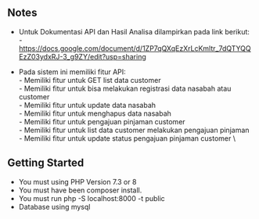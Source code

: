 ## Notes
- Untuk Dokumentasi API dan Hasil Analisa dilampirkan pada link berikut:
        - https://docs.google.com/document/d/1ZP7qQXqEzXrLcKmltr_7dQTYQQEzZ03ydxRJ-3_g9ZY/edit?usp=sharing

- Pada sistem ini memiliki fitur API: \
        - Memiliki fitur untuk GET list data customer  \
        - Memiliki fitur untuk bisa melakukan registrasi data nasabah atau customer \
        - Memiliki fitur untuk update data nasabah \
        - Memiliki fitur untuk menghapus data nasabah \
        - Memiliki fitur untuk pengajuan pinjaman customer \
        - Memiliki fitur untuk list data customer melakukan pengajuan pinjaman \
        - Memiliki fitur untuk update status pengajuan pinjaman customer \

## Getting Started
- You must using  PHP Version  7.3 or 8
- You must have been composer install.
- You must run php -S localhost:8000 -t public
- Database using mysql
